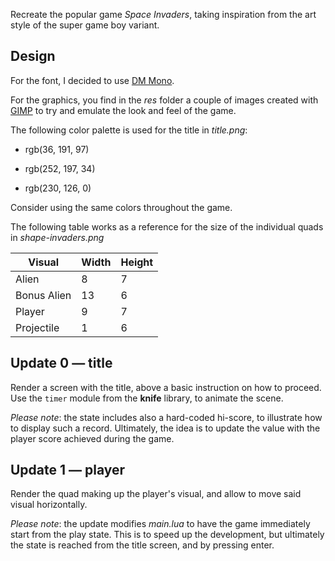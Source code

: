 Recreate the popular game _Space Invaders_, taking inspiration from the art style of the super game boy variant.

## Design

For the font, I decided to use [DM Mono](https://fonts.google.com/specimen/DM+Mono?sort=popularity&category=Monospace&preview.text=10+POINTS&preview.text_type=custom).

For the graphics, you find in the _res_ folder a couple of images created with [GIMP](https://www.gimp.org/) to try and emulate the look and feel of the game.

The following color palette is used for the title in _title.png_:

- rgb(36, 191, 97)

- rgb(252, 197, 34)

- rgb(230, 126, 0)

Consider using the same colors throughout the game.

The following table works as a reference for the size of the individual quads in _shape-invaders.png_

| Visual      | Width | Height |
| ----------- | ----- | ------ |
| Alien       | 8     | 7      |
| Bonus Alien | 13    | 6      |
| Player      | 9     | 7      |
| Projectile  | 1     | 6      |

## Update 0 — title

Render a screen with the title, above a basic instruction on how to proceed. Use the `timer` module from the **knife** library, to animate the scene.

_Please note_: the state includes also a hard-coded hi-score, to illustrate how to display such a record. Ultimately, the idea is to update the value with the player score achieved during the game.

## Update 1 — player

Render the quad making up the player's visual, and allow to move said visual horizontally.

_Please note_: the update modifies _main.lua_ to have the game immediately start from the play state. This is to speed up the development, but ultimately the state is reached from the title screen, and by pressing enter.
